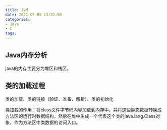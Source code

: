 ```yaml
---
title: JVM
date: 2021-05-05 13:32:50
categories:
- Java
- C
tags:
---
```


## Java内存分析

java的内存主要分为堆区和栈区，

## 类的加载过程

类的加载、类的链接（验证、准备、解析）、类的初始化



类加载的作用：将class文件字节码内容加载到内存中，并将这些静态数据转换成方法区的运行时数据结构，然后在堆中生成一个代表这个类的java.lang.Class对象，作为方法区中类数据的访问入口。